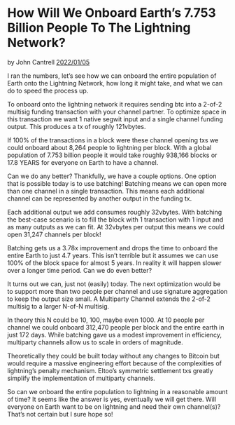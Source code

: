 # How Will We Onboard Earth’s 7.753 Billion People To The Lightning Network?

by John Cantrell [2022/01/05](https://twitter.com/JohnCantrell97/status/1478794692313632768)

I ran the numbers, let’s see how we can onboard the entire population of Earth onto the Lightning Network, how long it might take, and what we can do to speed the process up.

To onboard onto the lightning network it requires sending btc into a 2-of-2 multisig funding transaction with your channel partner.  To optimize space in this transaction we want 1 native segwit input and a single channel funding output.  This produces a tx of roughly 121vbytes.

If 100% of the transactions in a block were these channel opening txs we could onboard about 8,264 people to lightning per block.  With a global population of 7.753 billion people it would take roughly 938,166 blocks or 17.8 YEARS for everyone on Earth to have a channel.

Can we do any better? Thankfully, we have a couple options. One option that is possible today is to use batching! Batching means we can open more than one channel in a single transaction.  This means each additional channel can be represented by another output in the funding tx.

Each additional output we add consumes roughly 32vbytes.  With batching the best-case scenario is to fill the block with 1 transaction with 1 input and as many outputs as we can fit.  At 32vbytes per output this means we could open 31,247 channels per block!

Batching gets us a 3.78x improvement and drops the time to onboard the entire Earth to just 4.7 years. This isn’t terrible but it assumes we can use 100% of the block space for almost 5 years.  In reality it will happen slower over a longer time period.  Can we do even better?

It turns out we can, just not (easily) today.  The next optimization would be to support more than two people per channel and use signature aggregation to keep the output size small.  A Multiparty Channel extends the 2-of-2 multisig to a larger N-of-N multisig.

In theory this N could be 10, 100, maybe even 1000. At 10 people per channel we could onboard 312,470 people per block and the entire earth in just 172 days.  While batching gave us a modest improvement in efficiency, multiparty channels allow us to scale in orders of magnitude.

Theoretically they could be built today without any changes to Bitcoin but would require a massive engineering effort because of the complexities of lightning’s penalty mechanism.  Eltoo’s symmetric settlement txs greatly simplify the implementation of multiparty channels.

So can we onboard the entire population to lightning in a reasonable amount of time? It seems like the answer is yes, eventually we will get there. Will everyone on Earth want to be on lightning and need their own channel(s)? That’s not certain but I sure hope so!